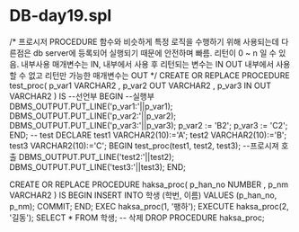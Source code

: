 # DB-day19.spl
/*
    프로시저 PROCEDURE
    함수와 비슷하게 특정 로직을 수행하기 위해 사용되는데
    다른점은  db server에 등록되어 실행되기 때문에 안전하며 빠름.
    리턴이 0 ~ n 일 수 있음.
    내부사용 매개변수는 IN, 내부에서 사용 후 리턴되는 변수는 IN OUT
    내부에서 사용할 수 없고 리턴만 가능한 매개변수는 OUT
*/
CREATE OR REPLACE PROCEDURE test_proc(
    p_var1 VARCHAR2
  , p_var2 OUT VARCHAR2
  , p_var3 IN OUT VARCHAR2
)
IS      --선언부
BEGIN   --실행부
        DBMS_OUTPUT.PUT_LINE('p_var1:'||p_var1);
        DBMS_OUTPUT.PUT_LINE('p_var2:'||p_var2);
        DBMS_OUTPUT.PUT_LINE('p_var3:'||p_var3);
        p_var2 := 'B2';
        p_var3 := 'C2';        
END;
-- test
DECLARE
 test1 VARCHAR2(10):='A';
 test2 VARCHAR2(10):='B';
 test3 VARCHAR2(10):='C';
BEGIN
 test_proc(test1, test2, test3); --프로시져 호출
 DBMS_OUTPUT.PUT_LINE('test2:'||test2);
 DBMS_OUTPUT.PUT_LINE('test3:'||test3);
END;

CREATE OR REPLACE PROCEDURE haksa_proc(
    p_han_no NUMBER
 ,  p_nm     VARCHAR2
)
IS
BEGIN
    INSERT INTO 학생 (학번, 이름)
    VALUES (p_han_no, p_nm);
    COMMIT;
END;
EXEC haksa_proc(1, '팽하');
EXECUTE haksa_proc(2, '길동');
SELECT *
FROM 학생;
-- 삭제
DROP PROCEDURE haksa_proc;

